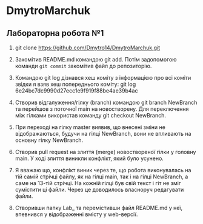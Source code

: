 # DmytroMarchuk

## Лабораторна робота №1

1. git clone https://github.com/Dmytro14/DmytroMarchuk.git

2. Закомітив README.md командою git add. Потім задопомогою команди `git commit` закомітив файл до репозиторію.

3. Командою git log дізнався хеш коміту з інформацією про всі коміти звідки я взяв хеш попереднього коміту: git log 6e24bc7dc9990d27ecc1e9f919f88be4ae39b4ac

4.  Створив відгалуження/гілку (branch) командою git branch NewBranch та перейшов з поточної main на новостворену. Для переключення між гілками використав команду git checkout NewBranch.

5. При переході на гілку master виявив, що внесені зміни не відображаються, будучи на гілці NewBranch, вони не впливають на основну гілку NewBranch.

6. Створив pull request на злиття (merge) новоствореної гілки у головну main. У ході злиття виникли конфлікт, який було усунено.

7. Я вважаю що, конфлікт виник через те, що робота виконувалась на тій самій стрічці файлу, як на гілці main, так і на гілці NewBranch, а саме на 13-тій стрічці. На кожній гілці був свій текст і гіт не зміг сумістити ці файли. Через це доводилось власноруч редагувати файли.

8. Створивши папку Lab_ та перемістивши файл README.md у неї, впевнився у відображенні вмісту у web-версії.